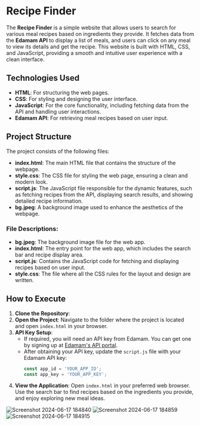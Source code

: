 # Recipe Finder

The **Recipe Finder** is a simple website that allows users to search for various meal recipes based on ingredients they provide. It fetches data from the **Edamam API** to display a list of meals, and users can click on any meal to view its details and get the recipe. This website is built with HTML, CSS, and JavaScript, providing a smooth and intuitive user experience with a clean interface.

## Technologies Used

- **HTML**: For structuring the web pages.
- **CSS**: For styling and designing the user interface.
- **JavaScript**: For the core functionality, including fetching data from the API and handling user interactions.
- **Edamam API**: For retrieving meal recipes based on user input.

## Project Structure

The project consists of the following files:
- **index.html**: The main HTML file that contains the structure of the webpage.
- **style.css**: The CSS file for styling the web page, ensuring a clean and modern look.
- **script.js**: The JavaScript file responsible for the dynamic features, such as fetching recipes from the API, displaying search results, and showing detailed recipe information.
- **bg.jpeg**: A background image used to enhance the aesthetics of the webpage.

### File Descriptions:

- **bg.jpeg**: The background image file for the web app.
- **index.html**: The entry point for the web app, which includes the search bar and recipe display area.
- **script.js**: Contains the JavaScript code for fetching and displaying recipes based on user input.
- **style.css**: The file where all the CSS rules for the layout and design are written.

## How to Execute

1. **Clone the Repository**:
2. **Open the Project**:
   Navigate to the folder where the project is located and open `index.html` in your browser.
3. **API Key Setup**:
   - If required, you will need an API key from Edamam. You can get one by signing up at [Edamam's API portal](https://developer.edamam.com/).
   - After obtaining your API key, update the `script.js` file with your Edamam API key:
     ```javascript
     const app_id = 'YOUR_APP_ID';
     const app_key = 'YOUR_APP_KEY';
     ```
4. **View the Application**:
   Open `index.html` in your preferred web browser. Use the search bar to find recipes based on the ingredients you provide, and enjoy exploring new meal ideas.

![Screenshot 2024-06-17 184840](https://github.com/manvithapula/recipe-finder/assets/113161233/6285855d-fc57-41e9-851c-ccf8f6a5d7f4)
![Screenshot 2024-06-17 184859](https://github.com/manvithapula/recipe-finder/assets/113161233/ea922b69-254a-4291-87b7-41734331647f)
![Screenshot 2024-06-17 184915](https://github.com/manvithapula/recipe-finder/assets/113161233/9791cc4a-e8d3-4e92-a0e7-260c0267f0b6)
